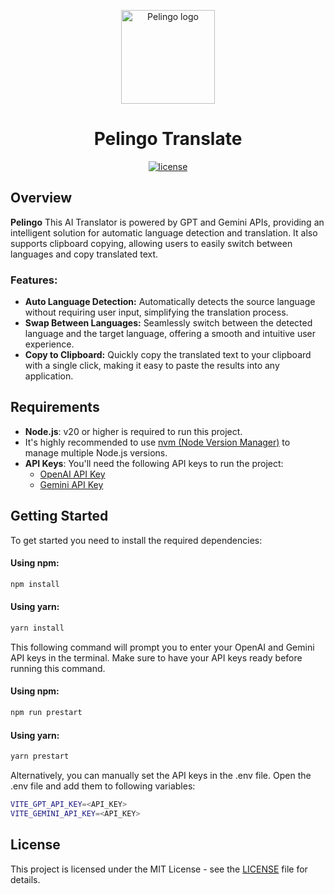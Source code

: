 <p align="center">
  <a href="https://github.com/amrw-js/pelingo" rel="noopener" target="_blank"><img width="150" height="150" src="https://i.ibb.co/BnZjP2h/logo.png" alt="Pelingo logo"></a>
</p>

<h1 align="center">Pelingo Translate</h1>

<div align="center">

[![license](https://img.shields.io/badge/license-MIT-blue.svg)](https://github.com/your-repo/your-project/blob/main/LICENSE)

</div>

## Overview

**Pelingo** This AI Translator is powered by GPT and Gemini APIs, providing an intelligent solution for automatic language detection and translation. It also supports clipboard copying, allowing users to easily switch between languages and copy translated text.

### Features:
- **Auto Language Detection:** Automatically detects the source language without requiring user input, simplifying the translation process.
- **Swap Between Languages:** Seamlessly switch between the detected language and the target language, offering a smooth and intuitive user experience.
- **Copy to Clipboard:** Quickly copy the translated text to your clipboard with a single click, making it easy to paste the results into any application.


## Requirements

- **Node.js**: v20 or higher is required to run this project.
- It's highly recommended to use [nvm (Node Version Manager)](https://github.com/nvm-sh/nvm) to manage multiple Node.js versions.
- **API Keys**: You'll need the following API keys to run the project:
  - [OpenAI API Key](https://platform.openai.com/signup)
  - [Gemini API Key](https://aistudio.google.com)


## Getting Started

To get started you need to install the required dependencies:

#### Using npm:
```bash
npm install
```

#### Using yarn:
```bash
yarn install
```

This following command will prompt you to enter your OpenAI and Gemini API keys in the terminal. Make sure to have your API keys ready before running this command.


#### Using npm:
```bash
npm run prestart
```

#### Using yarn:
```bash
yarn prestart
```

Alternatively, you can manually set the API keys in the .env file. Open the .env file and add them to following variables:

```bash
VITE_GPT_API_KEY=<API_KEY>
VITE_GEMINI_API_KEY=<API_KEY>
```

## License

This project is licensed under the MIT License - see the [LICENSE](./LICENSE) file for details.